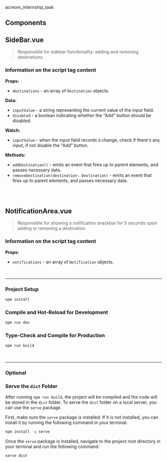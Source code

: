 acreom_internship_task

## Components ##
## SideBar.vue ##
> Responsible for sidebar functionality: adding and removing destinations.

### Information on the script tag content
**Props:**
- `destinations` - an array of `Destination` objects.

**Data:**
- `inputValue` - a string representing the current value of the input field.
- `disabled` - a boolean indicating whether the "Add" button should be disabled.

**Watch:**
- `inputValue` - when the input field records a change, check if there's any input, if not disable the "Add" button.

**Methods:**
- `addDestination()` - emits an event that fires up to parent elements, and passes necessary data.
- `removeDestination(destination: Destination)` - emits an event that fires up to parent elements, and passes necessary data.

<br/>
<br/>


## NotificationArea.vue ##
> Responsible for showing a notification snackbar for 5 seconds upon adding or removing a destination.

### Information on the script tag content

**Props:**
- `notifications` - an array of `Notification` objects.

<br/>

---

### Project Setup

```sh
npm install
```

### Compile and Hot-Reload for Development

```sh
npm run dev
```

### Type-Check and Compile for Production

```sh
npm run build
```

<br/>

---

### Optional
### Serve the `dist` Folder

After running `npm run build`, the project will be compiled and the code will be stored in the `dist` folder. To serve the `dist` folder on a local server, you can use the `serve` package.

First, make sure the `serve` package is installed. If it is not installed, you can install it by running the following command in your terminal:

```sh
npm install -g serve
```

Once the `serve` package is installed, navigate to the project root directory in your terminal and run the following command:

```sh
serve dist
```

